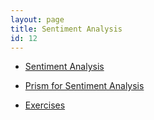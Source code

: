```yaml
---
layout: page
title: Sentiment Analysis
id: 12
---
```

* [Sentiment Analysis](/textanalysiscoursebook/book/sentiment-analysis/sentiment-analysis)

* [Prism for Sentiment Analysis](/textanalysiscoursebook/book/sentiment-analysis/sentiment-analysis-in-action)

* [Exercises](/textanalysiscoursebook/book/sentiment-analysis/exercises)